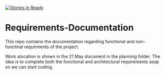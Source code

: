 [![Stories in Ready](https://badge.waffle.io/undecidables/Requirements-Documentation.png?label=ready&title=Ready)](https://waffle.io/undecidables/Requirements-Documentation)
# Requirements-Documentation
This repo contains the documentation regarding functional and non-functinal requirments of the project.

Work alocation is shown in the 21 May document in the planning folder.
The idea is to complete both the functional and architectural requirements asap so we can start coding.

